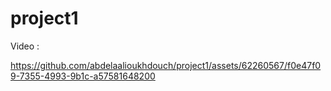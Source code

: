 # project1

Video :


https://github.com/abdelaalioukhdouch/project1/assets/62260567/f0e47f09-7355-4993-9b1c-a57581648200

